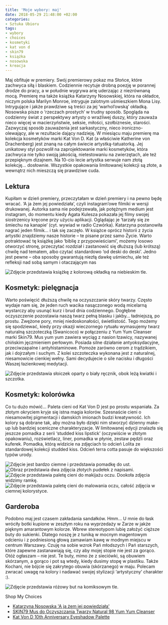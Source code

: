 ```yaml
---
title: 'Moje wybory: maj'
date: 2018-05-29 21:48:00 +02:00
categories:
- Sztuka Ubioru
tags:
- wybory
- choices
- kosmetyki
- kat von d
- skin79
- książka
- nosowska
- kreacja
---
```


<olela-narrative>
Maj obfituje w premiery. Swój premierowy pokaz ma Słońce, które zachwyca siłą i blaskiem. Codziennie recytuje drobną poezję w porannej drodze do pracy, a w południe wygrywa arię uderzając z niezrównaną mocą. Premierę ma także książka Katarzyny Nosowskiej, która na okładce, niczym polska Marilyn Monroe, intryguje zalotnym uśmieszkiem Mona Lisy. Intrygujące i jakże prawdziwe są treści za jej ‘warhol’owską’ okładką. Nosowska pisze o ‘rzeczach prostych’ w trudny sposób. Spogląda na codzienny świat z perspektywy artysty o wrażliwej duszy, który zauważa nieco więcej w macierzyństwie, seksie, miłości, szołbiznesie, starości. Zazwyczaj sposób zauważenia jest sarkastyczny, nieco ironiczno-olewający, ale w rezultacie dający nadzieję.
W miesiącu maju premierę ma kolekcja kosmetyków marki Kat Von D. Kat (a właściwie Katherine von Drachenberg) jest znaną na całym świecie artystką-tatuatorką. Jej unikatowy styl pozwolił na zaprojektowanie marki kosmetyków, która zachwyca nie tylko swoją jakością, nietestowaniu na zwierzętach, ale też przepięknym dizajnem. Na 10-cio lecie artystka serwuje nam złotą kolekcję… dosłownie. Wszystkie opakowania limitowanej kolekcji są złote, a wewnątrz nich mieszczą się prawdziwe cuda.
</olela-narrative>

## Lektura

Kupiłam w dzień premiery, przeczytałam w dzień premiery i na pewno będę wracać. ‘A ja żem jej powiedziała’, czyli instagram’owe filmiki w wersji drukowanej. Autorka sama nie podejrzewała, jak potężnym medium jest instagram, do momentu kiedy Agata Kulesza pokazała jej filmy swojej siostrzenicy kręcone przy użyciu aplikacji. Oglądając je ‘tarzały się ze śmiechu na kanapie’ (cyt. wywiad w radio Czwórka). Katarzyna postanowiła nagrać jeden filmik… i tak się zaczęło. W książce oprócz historii z życia artystki znajdziemy nasze historie – te pisane przez samo Życie. Warto potraktować tę książkę jako ‘biblię z przypowieściami’, możemy losowo otworzyć stronę, przeczytać rozdział i zastanowić się dłuższą (lub krótszą) chwilę nad tematem, albo czytać standardowo ‘od deski do deski’. Jedno jest pewne – oba sposoby gwarantują niezłą dawkę uśmiechu, ale też refleksji nad sobą samym i otaczającym nas 

![Zdjęcie przedstawia książkę z kolorową okładką na niebieskim tle.](https://assets2.ello.co/uploads/asset/attachment/7746678/ello-optimized-f7cc20f4.jpg)

## Kosmetyk: pielęgnacja

Warto poświęcić dłuższą chwilę na oczyszczanie skóry twarzy. Często wydaje nam się, że jeden ruch wacika nasączonego wodą micelarną wystarczy aby usunąć kurz i brud dnia codziennego. Dogłębne oczyszczenie pozostawia naszą twarz pełną blasku i jakby… ładniejszą, po prostu. Zwężone pory, mniej niedoskonałości, świetlistość. Tego możemy się spodziewać, kiedy przy okazji wieczornego rytuału wymasujemy twarz naturalną szczoteczką (Swanicoco) w połączeniu z Yum Yum Cleanser marki Skin79. Mus yum yum zawiera wyciąg z nasion łzawicy, nazywanej chińskim jęczmieniem perłowym. Posiada  silne działanie antyoksydacyjne, przeciwzapalne i antyhistaminowe. Pomoże zarówno cerom z trądzikiem, jak i dojrzałym i suchym. Z kolei szczoteczka wykonana jest z naturalnej, niesamowicie cienkiej wełny. Sami decydujecie o sile nacisku i długości Waszej łazienkowej medytacji.

![Zdjęcie przedstawia słoiczek oparty o biały ręcznik, obok leżą kwiatki i szczotka.](https://assets1.ello.co/uploads/asset/attachment/7746692/ello-optimized-9f72b349.jpg)

## Kosmetyk: kolorówka

Co tu dużo mówić… Paleta cieni od Kat Von D jest po prostu wspaniała. Za złotym okryciem kryje się istna magia kolorów. Szesnaście cieni o niesamowitej pigmentacji i damskich imionach budzi kreatywność. Ich kolory są dobrane tak, aby można było dzięki nim stworzyć dzienny make-up lub bardziej sceniczne charakteryzacje. W limitowanej edycji znalazła się jeszcze pomadka z serii ‘studded kiss lipstick’ (oczywiście w złotym opakowaniu), rozświetlacz, liner, pomadka w płynie, zestaw pędzli oraz kuferek. Pomadka, którą widzicie na zdjęciach to odcień Lolita ze standardowej kolekcji studded kiss. Odcień terra cotta pasuje do większości typów urody.

![Zdjęcie jest bardzo ciemne i przedstawia pomadkę do ust.](https://assets1.ello.co/uploads/asset/attachment/7746690/ello-optimized-651cf0be.jpg)
![Obraz przedstawia dwa zdjęcia złotych pudełek z napisami.](https://assets1.ello.co/uploads/asset/attachment/7746683/ello-optimized-0085f803.jpg)
![Zdjęcie przedstawia paletę cieni do makijażu oczu. Dookoła zdjęcia widzimy ramkę.](https://assets2.ello.co/uploads/asset/attachment/7746684/ello-optimized-d6bda022.jpg)
![Zdjęcie przedstawia paletę cieni do malowania oczu, całość zdjęcia w ciemnej kolorystyce.](https://assets0.ello.co/uploads/asset/attachment/7746688/ello-optimized-14bf8ae7.jpg)

## Garderoba

Podobno maj jest czasem zakładania sandałków. Hmm… U mnie do łask wróciły botki kupione w zeszłym roku na wyprzedaży w Zarze w jakże pięknym amarantowym kolorze. Wbrew stereotypom lubię założyć cięższe buty do sukienki. Dlatego noszę je z tuniką w mocnym magentowym odcieniu i z podniesioną głową zamawiam kawę w modnym miejscu w centrum Warszawy. Czuję na sobie wzrok Pań młodszych i Pań starszych, które zapewne zastanawiają się, czy aby mojej stopie nie jest za gorąco. Otóż ogłaszam – nie jest. Te buty, mimo że z sieciówki, są obuwiem skórzanym, a gorąco i pot są wtedy, kiedy dusimy stopę w plastiku. Także Kochani, nie bójcie się zakrytego obuwia (skórzanego) w maju. Polecam zwracać uwagę na kolory i nadawać swojej stylizacji ‘artystyczny’ charakter :).

![Zdjęcie przedstawia różowy but na komiksowym tle.](https://assets1.ello.co/uploads/asset/attachment/7746681/ello-optimized-94f2ab19.jpg)

Shop My Choices

* [Katarzyna Nosowska 'A ja żem jej powiedziała'](http://www.empik.com/a-ja-zem-jej-powiedziala-nosowska-katarzyna,p1200674145,ksiazka-p?gclid=Cj0KCQjwl7nYBRCwARIsAL7O7dEjci0FQnyAH7BGnuYZKddGm1KWLu_S8SaXtAxjTOf6INCYbCBqOwkaAi8wEALw_wcB&gclsrc=aw.ds)
* [SKIN79 Mus do Oczyszczania Twarzy Natural 98 Yum Yum Cleanser](https://skin79-sklep.pl/73974-nowosc----skin79-natural-98-yum-yum-cleanser-100g..html)
* [Kat Von D 10th Anniversary Eyeshadow Palette](http://www.sephora.pl/Makijaz/Oczy/Palety-cieni/Eyeshadow-Palette-Anniversary-Paleta-cieni-do-powiek/P3353008)